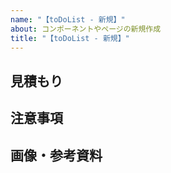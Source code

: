 ```yaml
---
name: "【toDoList - 新規】"
about: コンポーネントやページの新規作成
title: "【toDoList - 新規】"
---
```


## 見積もり

## 注意事項

## 画像・参考資料
